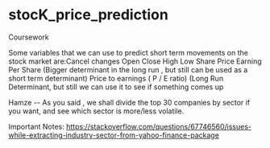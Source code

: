 # stocK_price_prediction
Coursework




Some variables that we can use to predict short term movements on the stock market are:Cancel changes
Open 
Close
High
Low 
Share Price
Earning Per Share  (Bigger determinant in the long run , but still can be used as a short term determinant)
Price to earnings ( P / E ratio) (Long Run Determinant, but still we can use it to see if something comes up 


Hamze -- As you said , we shall divide the top 30 companies by sector if you want, and see which sector is more/less volatile.







Important Notes:
https://stackoverflow.com/questions/67746560/issues-while-extracting-industry-sector-from-yahoo-finance-package

